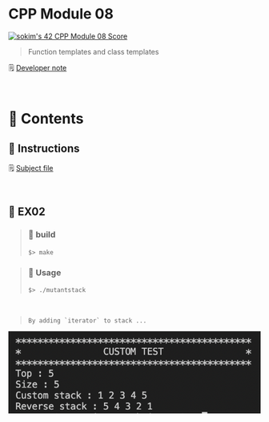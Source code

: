 # CPP Module 08


[![sokim's 42 CPP Module 08 Score](https://badge42.vercel.app/api/v2/cl1sxc9pb003009jgq7f86utb/project/2665834)](https://github.com/JaeSeoKim/badge42)

> Function templates and class templates

🗒️ [Developer note](https://pouncing-elbow-0a4.notion.site/Module-08-3fe4837b5e6d47288469d9dccdf68473)

</br>

# 🚀 Contents

## 🚩 Instructions

🗒️ [Subject file](https://github.com/S0YKIM/42-SEOUL/blob/main/CPP/module-08/subject/module-08.pdf)

</br>

## 🚩 EX02

> ### 🚀 build
>
> ```shell
> $> make
> ```

> ### 🔖 Usage
>
> ```shell
> $> ./mutantstack
> ```

</br>

> ```
> By adding `iterator` to stack ...
> ```

![image](https://github.com/S0YKIM/42-SEOUL/blob/main/CPP/module-08/img/%EC%8A%A4%ED%81%AC%EB%A6%B0%EC%83%B7%202022-07-22%20%EC%98%A4%ED%9B%84%206.57.16.png)
